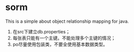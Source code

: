# sorm
This is a simple about object relationship mapping for java.

1. 在src下建立db.properties；
2. 每张表只能有一个主键。不能处理多个主键的情况；
3. po尽量使用包装类，不要全使用基本数据类型。
